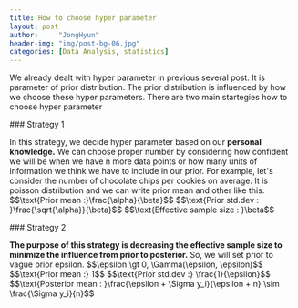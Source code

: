 ```yaml
---
title: How to choose hyper parameter
layout: post
author:     "JongHyun"
header-img: "img/post-bg-06.jpg"
categories: [Data Analysis, statistics]
---
```

<p>
	We already dealt with hyper parameter in previous several post. It is parameter of prior distribution. The prior distribution is influenced by how we choose these hyper parameters. There are two main startegies how to choose hyper parameter
</p>
### Strategy 1
<p>
	In this strategy, we decide hyper parameter based on our <b>personal knowledge.</b> We can choose proper number by considering how confident we will be when we have n more data points or how many units of information we think we have to include in our prior. For example, let's consider the number of chocolate chips per cookies on average. It is poisson distribution and we can write prior mean and other like this.
	$$\text{Prior mean :}\frac{\alpha}{\beta}$$
	$$\text{Prior std.dev : }\frac{\sqrt{\alpha}}{\beta}$$
	$$\text{Effective sample size : }\beta$$
</p>
### Strategy 2
<p>
	<b>The purpose of this strategy is decreasing the effective sample size to minimize the influence from prior to posterior.</b> So, we will set prior to vague prior epsilon.
	$$\epsilon \gt 0, \Gamma(\epsilon, \epsilon)$$
	$$\text{Prior mean :} 1$$
	$$\text{Prior std.dev :} \frac{1}{\epsilon}$$
	$$\text{Posterior mean : }\frac{\epsilon + \Sigma y_i}{\epsilon + n} \sim \frac{\Sigma y_i}{n}$$
</p>